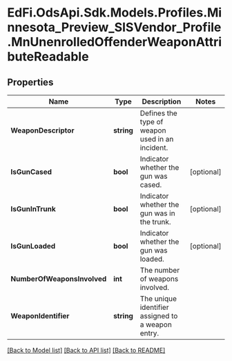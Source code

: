 # EdFi.OdsApi.Sdk.Models.Profiles.Minnesota_Preview_SISVendor_Profile.MnUnenrolledOffenderWeaponAttributeReadable

## Properties

Name | Type | Description | Notes
------------ | ------------- | ------------- | -------------
**WeaponDescriptor** | **string** | Defines the type of weapon used in an incident. | 
**IsGunCased** | **bool** | Indicator whether the gun was cased. | [optional] 
**IsGunInTrunk** | **bool** | Indicator whether the gun was in the trunk. | [optional] 
**IsGunLoaded** | **bool** | Indicator whether the gun was loaded. | [optional] 
**NumberOfWeaponsInvolved** | **int** | The number of weapons involved. | 
**WeaponIdentifier** | **string** | The unique identifier assigned to a weapon entry. | 

[[Back to Model list]](../README.md#documentation-for-models) [[Back to API list]](../README.md#documentation-for-api-endpoints) [[Back to README]](../README.md)

